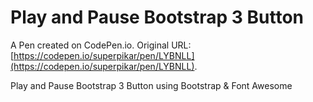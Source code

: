 # Play and Pause Bootstrap 3 Button

A Pen created on CodePen.io. Original URL: [https://codepen.io/superpikar/pen/LYBNLL](https://codepen.io/superpikar/pen/LYBNLL).

Play and Pause Bootstrap 3 Button using Bootstrap & Font Awesome